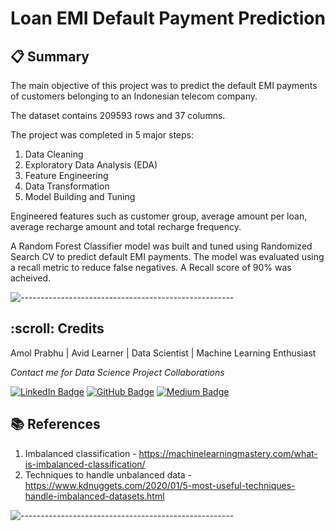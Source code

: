 <h1 align="center"> Loan EMI Default Payment Prediction </h1>


## 📋 Summary
The main objective of this project was to predict the default EMI payments of customers belonging to an Indonesian telecom company.

The dataset contains 209593 rows and 37 columns.

The project was completed in 5 major steps:
1. Data Cleaning
2. Exploratory Data Analysis (EDA)
3. Feature Engineering
4. Data Transformation
5. Model Building and Tuning

Engineered features such as customer group, average amount per loan, average recharge amount and total recharge frequency. 

A Random Forest Classifier model was built and tuned using Randomized Search CV to predict default EMI payments. The model was evaluated using a recall metric to reduce false negatives. A Recall score of 90% was acheived.

![-----------------------------------------------------](https://raw.githubusercontent.com/andreasbm/readme/master/assets/lines/rainbow.png)

<h2 id="credits"> :scroll: Credits</h2>

Amol Prabhu | Avid Learner | Data Scientist | Machine Learning Enthusiast

<p> <i> Contact me for Data Science Project Collaborations</i></p>


[![LinkedIn Badge](https://img.shields.io/badge/LinkedIn-0077B5?style=for-the-badge&logo=linkedin&logoColor=white)](https://www.linkedin.com/in/yamansaini14/)
[![GitHub Badge](https://img.shields.io/badge/GitHub-100000?style=for-the-badge&logo=github&logoColor=white)](https://github.com/yaman9675)
[![Medium Badge](https://img.shields.io/badge/Medium-1DA1F2?style=for-the-badge&logo=medium&logoColor=white)](https://medium.com/@ys726507)


## 📚 References
1. Imbalanced classification - https://machinelearningmastery.com/what-is-imbalanced-classification/
2. Techniques to handle unbalanced data - https://www.kdnuggets.com/2020/01/5-most-useful-techniques-handle-imbalanced-datasets.html

![-----------------------------------------------------](https://raw.githubusercontent.com/andreasbm/readme/master/assets/lines/rainbow.png)
